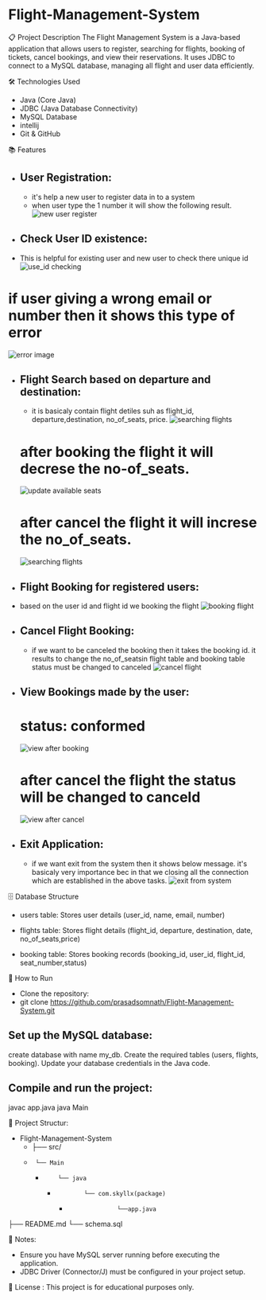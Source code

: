 # Flight-Management-System
📋 Project Description
The Flight Management System is a Java-based application that allows users to register, searching for flights, 
booking of  tickets, cancel bookings, and view their reservations. It uses JDBC to connect to a MySQL database, 
managing all flight and user data efficiently.

🛠️ Technologies Used
- Java (Core Java)
- JDBC (Java Database Connectivity)
- MySQL Database
- intellij
- Git & GitHub

📚 Features
- ## User Registration:
   - it's help a new user to register data in to a system
  - when user type the 1 number it will show the following result.
  ![ new user register](images/user_resgister_screenshot.jpeg)
  
- ## Check User ID existence:
 -  This is helpful for existing user and new user to check there unique id
  ![use_id checking](images/user_id_checking_screenshot.jpeg)
  
  # if user giving a wrong email or  number then it shows this type of error
   ![error image](images/wrong_email_type_in_uid_checking.jpeg)
  
- ## Flight Search based on departure and destination:
    - it  is basicaly contain flight detiles suh as flight_id, departure,destination, no_of_seats, price.
    ![searching flights](images/serching_flight_screenshot.jpeg)
  # after booking the flight it will decrese the no-of_seats.
   ![ update available seats](images/after_booking_viewbooking_status_no_of_seats.jpeg)
  # after cancel the flight it will increse the no_of_seats.
   ![searching flights](images/serching_flight_screenshot.jpeg)
  
- ## Flight Booking for registered users:
 -  based on the user id and flight id we booking the flight
    ![booking flight](images/booking_screenshot.jpeg)
  
- ## Cancel Flight Booking:
  - if we want to be canceled the booking then it takes the booking id. it results  to change the no_of_seatsin flight table and booking table status  must be changed to canceled
    ![cancel flight](images/cancel_booking_screenshot.jpeg)
  
- ## View Bookings made by the user:
  # status: conformed
    ![ view after booking](images/view_booking_screenshot.jpeg)
  # after cancel the flight the status will be changed to canceld
   ![ view after cancel](images/after_cancel_view_booking.jpeg)
  
- ## Exit Application:
  - if we want exit from the system then it shows below message. it's basicaly very importance bec in that we closing all the connection which are established in the above tasks.
    ![exit from system](images/exit_screenshot.jpeg)

🗄️ Database Structure
- users table: Stores user details (user_id, name, email, number)

- flights table: Stores flight details (flight_id, departure, destination, date, no_of_seats,price)

- booking table: Stores booking records (booking_id, user_id, flight_id, seat_number,status)

🚀 How to Run
- Clone the repository:
- git clone https://github.com/prasadsomnath/Flight-Management-System.git

## Set up the MySQL database:
create database with name my_db.
Create the required tables (users, flights, booking).
Update your database credentials in the Java code.

## Compile and run the project:
javac app.java
java Main

📂 Project Structur:

- Flight-Management-System
  -  ├── src/
    -      └── Main
      -         └── java
        -             └── com.skyllx(package)
          -                   └──app.java
├── README.md
└── schema.sql 

📢 Notes:
- Ensure you have MySQL server running before executing the application.
- JDBC Driver (Connector/J) must be configured in your project setup.

📄 License :
This project is for educational purposes only.
